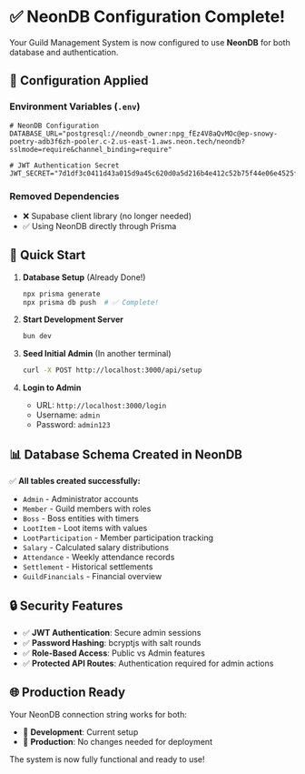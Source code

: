 # ✅ NeonDB Configuration Complete!

Your Guild Management System is now configured to use **NeonDB** for both database and authentication.

## 🔧 Configuration Applied

### Environment Variables (`.env`)
```env
# NeonDB Configuration
DATABASE_URL="postgresql://neondb_owner:npg_fEz4V8aQvMOc@ep-snowy-poetry-adb3f6zh-pooler.c-2.us-east-1.aws.neon.tech/neondb?sslmode=require&channel_binding=require"

# JWT Authentication Secret
JWT_SECRET="7d1df3c0411d43a015d9a45c620d0a5d216b4e412c52b75f44e06e4525f983271f983fb9339fcff10b6450e6a0a776b5277ed0338b52536d9dfca3731f8ec88b"
```

### Removed Dependencies
- ❌ Supabase client library (no longer needed)
- ✅ Using NeonDB directly through Prisma

## 🚀 Quick Start

1. **Database Setup** (Already Done!)
   ```bash
   npx prisma generate
   npx prisma db push  # ✅ Complete!
   ```

2. **Start Development Server**
   ```bash
   bun dev
   ```

3. **Seed Initial Admin** (In another terminal)
   ```bash
   curl -X POST http://localhost:3000/api/setup
   ```

4. **Login to Admin**
   - URL: `http://localhost:3000/login`
   - Username: `admin`
   - Password: `admin123`

## 📊 Database Schema Created in NeonDB

✅ **All tables created successfully:**
- `Admin` - Administrator accounts
- `Member` - Guild members with roles
- `Boss` - Boss entities with timers
- `LootItem` - Loot items with values
- `LootParticipation` - Member participation tracking
- `Salary` - Calculated salary distributions
- `Attendance` - Weekly attendance records
- `Settlement` - Historical settlements
- `GuildFinancials` - Financial overview

## 🔒 Security Features

- ✅ **JWT Authentication**: Secure admin sessions
- ✅ **Password Hashing**: bcryptjs with salt rounds
- ✅ **Role-Based Access**: Public vs Admin features
- ✅ **Protected API Routes**: Authentication required for admin actions

## 🌐 Production Ready

Your NeonDB connection string works for both:
- 🔧 **Development**: Current setup
- 🚀 **Production**: No changes needed for deployment

The system is now fully functional and ready to use!